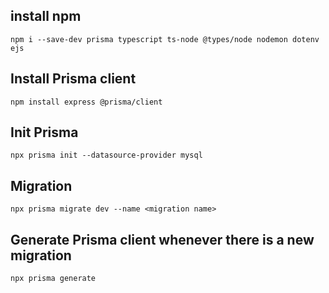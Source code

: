 ## install npm

```
npm i --save-dev prisma typescript ts-node @types/node nodemon dotenv ejs
```

## Install Prisma client
```
npm install express @prisma/client
```

## Init Prisma

```
npx prisma init --datasource-provider mysql
```

## Migration

```
npx prisma migrate dev --name <migration name>
```

## Generate Prisma client whenever there is a new migration
```
npx prisma generate
```